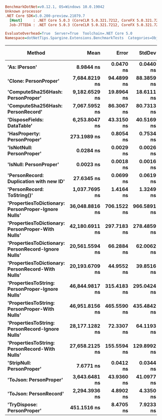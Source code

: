 ``` ini

BenchmarkDotNet=v0.12.1, OS=Windows 10.0.19042
Unknown processor
.NET Core SDK=5.0.200-preview.21079.7
  [Host]     : .NET Core 5.0.3 (CoreCLR 5.0.321.7212, CoreFX 5.0.321.7212), X64 RyuJIT
  Job-JTTEDA : .NET Core 5.0.3 (CoreCLR 5.0.321.7212, CoreFX 5.0.321.7212), X64 RyuJIT

EvaluateOverhead=True  Server=True  Toolchain=.NET Core 5.0  
Namespace=dotNetTips.Spargine.Extensions.BenchmarkTests  Categories=ObjectExtensions  

```
|                                              Method |           Mean |       Error |      StdDev |      StdErr |            Min |             Q1 |         Median |             Q3 |            Max |              Op/s | CI99.9% Margin | Iterations | Kurtosis | MValue | Skewness | Rank | LogicalGroup | Baseline | Code Size |  Gen 0 |  Gen 1 | Gen 2 | Allocated |
|---------------------------------------------------- |---------------:|------------:|------------:|------------:|---------------:|---------------:|---------------:|---------------:|---------------:|------------------:|---------------:|-----------:|---------:|-------:|---------:|-----:|------------- |--------- |----------:|-------:|-------:|------:|----------:|
|                                       **&#39;As: IPerson&#39;** |      **8.9844 ns** |   **0.0470 ns** |   **0.0440 ns** |   **0.0114 ns** |      **8.9037 ns** |      **8.9594 ns** |      **8.9787 ns** |      **9.0021 ns** |      **9.0634 ns** |     **111,304,563.8** |      **0.0470 ns** |      **15.00** |    **2.253** |  **2.000** |   **0.2359** |    **4** |            ***** |       **No** |     **126 B** |      **-** |      **-** |     **-** |         **-** |
|                               **&#39;Clone: PersonProper&#39;** |  **7,684.8219 ns** |  **94.4899 ns** |  **88.3859 ns** |  **22.8212 ns** |  **7,614.9689 ns** |  **7,621.2242 ns** |  **7,633.7036 ns** |  **7,777.0271 ns** |  **7,846.7819 ns** |         **130,126.6** |     **94.4899 ns** |      **15.00** |    **1.634** |  **2.000** |   **0.7356** |   **13** |            ***** |       **No** |     **164 B** | **0.3052** |      **-** |     **-** |    **2840 B** |
|                   **&#39;ComputeSha256Hash: PersonProper&#39;** |  **9,182.6529 ns** |  **19.8964 ns** |  **18.6111 ns** |   **4.8054 ns** |  **9,153.4241 ns** |  **9,173.8243 ns** |  **9,179.6738 ns** |  **9,194.1467 ns** |  **9,223.9777 ns** |         **108,901.0** |     **19.8964 ns** |      **15.00** |    **2.567** |  **2.000** |   **0.3117** |   **14** |            ***** |       **No** |     **361 B** | **0.4883** |      **-** |     **-** |    **4564 B** |
|                   **&#39;ComputeSha256Hash: PersonRecord&#39;** |  **7,067.5952 ns** |  **86.3067 ns** |  **80.7313 ns** |  **20.8447 ns** |  **6,891.1873 ns** |  **7,045.9045 ns** |  **7,088.0829 ns** |  **7,127.0908 ns** |  **7,154.2290 ns** |         **141,490.8** |     **86.3067 ns** |      **15.00** |    **3.101** |  **2.000** |  **-1.1203** |   **12** |            ***** |       **No** |     **361 B** | **0.4578** |      **-** |     **-** |    **4176 B** |
|                          **&#39;DisposeFields: DataTable&#39;** |  **6,253.8047 ns** |  **43.3150 ns** |  **40.5169 ns** |  **10.4614 ns** |  **6,178.3684 ns** |  **6,219.6239 ns** |  **6,273.8022 ns** |  **6,281.2698 ns** |  **6,294.6274 ns** |         **159,902.7** |     **43.3150 ns** |      **15.00** |    **1.753** |  **2.000** |  **-0.6995** |   **11** |            ***** |       **No** |     **505 B** | **0.7095** |      **-** |     **-** |    **6560 B** |
|                         **&#39;HasProperty: PersonProper&#39;** |    **273.1989 ns** |   **0.8054 ns** |   **0.7534 ns** |   **0.1945 ns** |    **272.1114 ns** |    **272.5569 ns** |    **273.4693 ns** |    **273.8457 ns** |    **274.0789 ns** |       **3,660,337.0** |      **0.8054 ns** |      **15.00** |    **1.289** |  **2.000** |  **-0.2424** |    **6** |            ***** |       **No** |     **246 B** | **0.0277** |      **-** |     **-** |     **256 B** |
|                           **&#39;IsNotNull: PersonProper&#39;** |      **0.0284 ns** |   **0.0029 ns** |   **0.0026 ns** |   **0.0007 ns** |      **0.0237 ns** |      **0.0265 ns** |      **0.0283 ns** |      **0.0306 ns** |      **0.0328 ns** |  **35,223,573,357.7** |      **0.0029 ns** |      **14.00** |    **1.758** |  **2.000** |  **-0.0379** |    **2** |            ***** |       **No** |      **21 B** |      **-** |      **-** |     **-** |         **-** |
|                              **&#39;IsNull: PersonProper&#39;** |      **0.0023 ns** |   **0.0018 ns** |   **0.0016 ns** |   **0.0004 ns** |      **0.0000 ns** |      **0.0013 ns** |      **0.0023 ns** |      **0.0031 ns** |      **0.0055 ns** | **429,016,231,420.8** |      **0.0018 ns** |      **14.00** |    **2.155** |  **2.000** |   **0.1945** |    **1** |            ***** |       **No** |      **21 B** |      **-** |      **-** |     **-** |         **-** |
|             **&#39;PersonRecord: Duplication with new ID&#39;** |     **27.6345 ns** |   **0.0699 ns** |   **0.0619 ns** |   **0.0166 ns** |     **27.5187 ns** |     **27.5925 ns** |     **27.6493 ns** |     **27.6592 ns** |     **27.7498 ns** |      **36,186,715.7** |      **0.0699 ns** |      **14.00** |    **2.232** |  **2.000** |   **0.0855** |    **5** |            ***** |       **No** |     **286 B** | **0.0096** |      **-** |     **-** |      **88 B** |
|                          **&#39;PersonRecord: ToString()&#39;** |  **1,037.7695 ns** |   **1.4164 ns** |   **1.3249 ns** |   **0.3421 ns** |  **1,035.5114 ns** |  **1,037.1052 ns** |  **1,037.3510 ns** |  **1,038.9458 ns** |  **1,039.6875 ns** |         **963,605.1** |      **1.4164 ns** |      **15.00** |    **1.851** |  **2.000** |  **-0.1313** |    **8** |            ***** |       **No** |      **47 B** | **0.2308** |      **-** |     **-** |    **2112 B** |
| **&#39;PropertiesToDictionary: PersonProper-Ignore Nulls&#39;** | **36,048.8816 ns** | **706.1522 ns** | **966.5891 ns** | **189.5637 ns** | **33,991.4734 ns** | **35,956.6788 ns** | **36,260.5103 ns** | **36,707.9208 ns** | **37,103.0945 ns** |          **27,740.1** |    **706.1522 ns** |      **26.00** |    **3.162** |  **2.000** |  **-1.2103** |   **19** |            ***** |       **No** |    **1789 B** | **4.2114** |      **-** |     **-** |   **38618 B** |
|   **&#39;PropertiesToDictionary: PersonProper-With Nulls&#39;** | **42,180.6911 ns** | **297.7183 ns** | **278.4859 ns** |  **71.9047 ns** | **41,801.3641 ns** | **41,877.4628 ns** | **42,308.4015 ns** | **42,412.5488 ns** | **42,565.5853 ns** |          **23,707.5** |    **297.7183 ns** |      **15.00** |    **1.261** |  **2.000** |  **-0.2026** |   **20** |            ***** |       **No** |    **1786 B** | **4.2114** |      **-** |     **-** |   **38621 B** |
| **&#39;PropertiesToDictionary: PersonRecord-Ignore Nulls&#39;** | **20,561.5594 ns** |  **66.2884 ns** |  **62.0062 ns** |  **16.0099 ns** | **20,380.4962 ns** | **20,541.7404 ns** | **20,577.2858 ns** | **20,599.5926 ns** | **20,634.1095 ns** |          **48,634.4** |     **66.2884 ns** |      **15.00** |    **5.144** |  **2.000** |  **-1.5297** |   **16** |            ***** |       **No** |    **1789 B** | **2.4414** |      **-** |     **-** |   **22139 B** |
|   **&#39;PropertiesToDictionary: PersonRecord-With Nulls&#39;** | **20,193.6709 ns** |  **44.9552 ns** |  **39.8516 ns** |  **10.6508 ns** | **20,104.3121 ns** | **20,175.4219 ns** | **20,197.5174 ns** | **20,217.3111 ns** | **20,271.7987 ns** |          **49,520.5** |     **44.9552 ns** |      **14.00** |    **3.065** |  **2.000** |  **-0.2970** |   **15** |            ***** |       **No** |    **1786 B** | **2.3804** |      **-** |     **-** |   **22138 B** |
|     **&#39;PropertiesToString: PersonProper-Ignore Nulls&#39;** | **46,844.9817 ns** | **315.4183 ns** | **295.0424 ns** |  **76.1796 ns** | **46,299.2798 ns** | **46,572.7509 ns** | **47,016.5771 ns** | **47,046.2036 ns** | **47,119.1284 ns** |          **21,347.0** |    **315.4183 ns** |      **15.00** |    **1.757** |  **2.000** |  **-0.7766** |   **21** |            ***** |       **No** |     **502 B** | **7.5684** |      **-** |     **-** |   **69170 B** |
|       **&#39;PropertiesToString: PersonProper-With Nulls&#39;** | **46,951.8156 ns** | **465.5590 ns** | **435.4842 ns** | **112.4415 ns** | **46,404.8462 ns** | **46,560.6781 ns** | **46,929.8401 ns** | **47,218.0206 ns** | **47,947.4609 ns** |          **21,298.4** |    **465.5590 ns** |      **15.00** |    **2.491** |  **2.000** |   **0.6508** |   **21** |            ***** |       **No** |     **502 B** | **7.5073** |      **-** |     **-** |   **69032 B** |
|     **&#39;PropertiesToString: PersonRecord-Ignore Nulls&#39;** | **28,177.1282 ns** |  **72.3307 ns** |  **64.1193 ns** |  **17.1366 ns** | **27,989.8315 ns** | **28,172.0032 ns** | **28,194.6716 ns** | **28,209.1331 ns** | **28,251.3306 ns** |          **35,489.8** |     **72.3307 ns** |      **14.00** |    **5.480** |  **2.000** |  **-1.7097** |   **18** |            ***** |       **No** |     **502 B** | **4.5471** |      **-** |     **-** |   **41916 B** |
|       **&#39;PropertiesToString: PersonRecord-With Nulls&#39;** | **27,658.2125 ns** | **155.5594 ns** | **129.8992 ns** |  **36.0275 ns** | **27,411.7798 ns** | **27,608.0933 ns** | **27,644.7388 ns** | **27,696.1670 ns** | **27,893.5059 ns** |          **36,155.6** |    **155.5594 ns** |      **13.00** |    **2.706** |  **2.000** |   **0.2859** |   **17** |            ***** |       **No** |     **502 B** | **4.5776** |      **-** |     **-** |   **41809 B** |
|                           **&#39;StripNull: PersonProper&#39;** |      **7.6771 ns** |   **0.0412 ns** |   **0.0344 ns** |   **0.0095 ns** |      **7.6224 ns** |      **7.6487 ns** |      **7.6734 ns** |      **7.7017 ns** |      **7.7252 ns** |     **130,257,001.4** |      **0.0412 ns** |      **13.00** |    **1.417** |  **2.000** |   **0.0130** |    **3** |            ***** |       **No** |      **88 B** |      **-** |      **-** |     **-** |         **-** |
|                              **&#39;ToJson: PersonProper&#39;** |  **3,643.6481 ns** |  **43.9360 ns** |  **41.0977 ns** |  **10.6114 ns** |  **3,572.5693 ns** |  **3,624.2142 ns** |  **3,666.7549 ns** |  **3,668.4139 ns** |  **3,679.3510 ns** |         **274,450.2** |     **43.9360 ns** |      **15.00** |    **1.911** |  **2.000** |  **-0.9340** |   **10** |            ***** |       **No** |      **90 B** | **0.2136** |      **-** |     **-** |    **1959 B** |
|                              **&#39;ToJson: PersonRecord&#39;** |  **2,294.3936 ns** |   **4.8902 ns** |   **4.3350 ns** |   **1.1586 ns** |  **2,288.6322 ns** |  **2,291.8113 ns** |  **2,293.5692 ns** |  **2,295.9063 ns** |  **2,303.3001 ns** |         **435,845.0** |      **4.8902 ns** |      **14.00** |    **2.352** |  **2.000** |   **0.6558** |    **9** |            ***** |       **No** |      **90 B** | **0.1831** |      **-** |     **-** |    **1680 B** |
|                          **&#39;TryDispose: PersonProper&#39;** |    **451.1516 ns** |   **8.4705 ns** |   **7.9233 ns** |   **2.0458 ns** |    **438.2484 ns** |    **444.2427 ns** |    **453.3712 ns** |    **457.2344 ns** |    **463.6175 ns** |       **2,216,549.7** |      **8.4705 ns** |      **15.00** |    **1.448** |  **2.000** |  **-0.1779** |    **7** |            ***** |       **No** |     **289 B** | **0.3200** | **0.0005** |     **-** |    **2920 B** |
